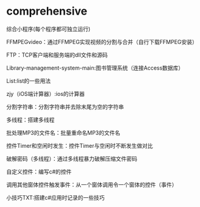 # comprehensive
综合小程序(每个程序都可独立运行)

FFMPEGvideo：通过FFMPEG实现视频的分割与合并（自行下载FFMPEG安装）

FTP：TCP客户端和服务端的dll文件和源码

Library-management-system-main:图书管理系统（连接Access数据库）

List:list的一些用法

zjy（iOS端计算器）:ios的计算器

分割字符串：分割字符串并去除末尾为空的字符串

多线程：搭建多线程

批处理MP3的文件名：批量重命名MP3的文件名

控件Timer和空闲时发生：控件Timer与空闲时不断发生做对比

破解密码（多线程）：通过多线程暴力破解压缩文件密码

自定义控件：编写c#的控件

调用其他窗体控件触发事件：从一个窗体调用令一个窗体的控件（事件）

小技巧TXT:搭建c#应用时记录的一些技巧
